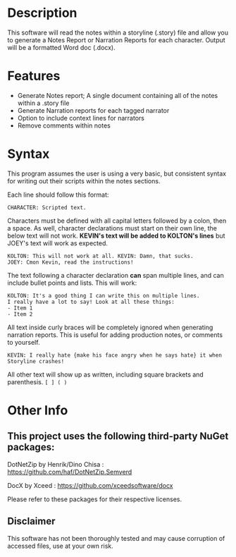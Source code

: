 # Description
This software will read the notes within a storyline (.story) file and allow you to generate a Notes Report or Narration Reports for each character. Output will be a formatted Word doc (.docx).

# Features
* Generate Notes report; A single document containing all of the notes within a .story file
* Generate Narration reports for each tagged narrator
* Option to include context lines for narrators
* Remove comments within notes

# Syntax
This program assumes the user is using a very basic, but consistent syntax for writing out their scripts within the notes sections.

Each line should follow this format:
```
CHARACTER: Scripted text.
```

Characters must be defined with all capital letters followed by a colon, then a space. As well, character declarations must start on their own line, the below text will not work. **KEVIN's text will be added to KOLTON's lines** but JOEY's text will work as expected.
```
KOLTON: This will not work at all. KEVIN: Damn, that sucks.
JOEY: Cmon Kevin, read the instructions!
```

The text following a character declaration **can** span multiple lines, and can include bullet points and lists. This will work:
```
KOLTON: It's a good thing I can write this on multiple lines.
I really have a lot to say! Look at all these things:
- Item 1
- Item 2
```

All text inside curly braces will be completely ignored when generating narration reports. This is useful for adding production notes, or comments to yourself.
```
KEVIN: I really hate {make his face angry when he says hate} it when Storyline crashes!
```

All other text will show up as written, including square brackets and parenthesis. ```[ ] ( )```

# Other Info

## This project uses the following third-party NuGet packages:
DotNetZip by Henrik/Dino Chisa : https://github.com/haf/DotNetZip.Semverd

DocX by Xceed : https://github.com/xceedsoftware/docx

Please refer to these packages for their respective licenses.

## Disclaimer
This software has not been thoroughly tested and may cause corruption of accessed files, use at your own risk.
